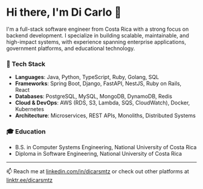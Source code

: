 # Hi there, I'm Di Carlo 👋

I'm a full-stack software engineer from Costa Rica with a strong focus on backend development. I specialize in building scalable, maintainable, and high-impact systems, with experience spanning enterprise applications, government platforms, and educational technology.

### 🔧 Tech Stack
- **Languages**: Java, Python, TypeScript, Ruby, Golang, SQL  
- **Frameworks**: Spring Boot, Django, FastAPI, NestJS, Ruby on Rails, React  
- **Databases**: PostgreSQL, MySQL, MongoDB, DynamoDB, Redis  
- **Cloud & DevOps**: AWS (RDS, S3, Lambda, SQS, CloudWatch), Docker, Kubernetes  
- **Architecture**: Microservices, REST APIs, Monoliths, Distributed Systems

### 🎓 Education
- B.S. in Computer Systems Engineering, National University of Costa Rica  
- Diploma in Software Engineering, National University of Costa Rica  

---

📫 Reach me at [linkedin.com/in/dicarsmtz](https://linkedin.com/in/dicarsmtz) or check out other platforms at [linktr.ee/dicarsmtz](https://linktr.ee/dicarsmtz)
